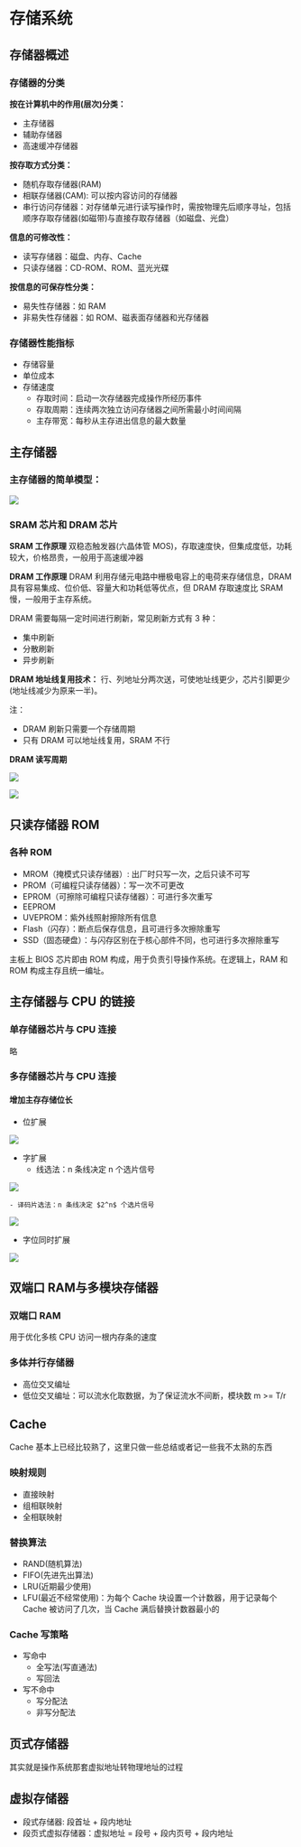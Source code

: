 # 存储系统
## 存储器概述
### 存储器的分类
**按在计算机中的作用(层次)分类：**
- 主存储器
- 辅助存储器
- 高速缓冲存储器

**按存取方式分类：**
- 随机存取存储器(RAM)
- 相联存储器(CAM): 可以按内容访问的存储器
- 串行访问存储器：对存储单元进行读写操作时，需按物理先后顺序寻址，包括顺序存取存储器(如磁带)与直接存取存储器（如磁盘、光盘）

**信息的可修改性：**
- 读写存储器：磁盘、内存、Cache
- 只读存储器：CD-ROM、ROM、蓝光光碟

**按信息的可保存性分类：**
- 易失性存储器：如 RAM
- 非易失性存储器：如 ROM、磁表面存储器和光存储器

### 存储器性能指标
- 存储容量
- 单位成本
- 存储速度
    - 存取时间：启动一次存储器完成操作所经历事件
    - 存取周期：连续两次独立访问存储器之间所需最小时间间隔
    - 主存带宽：每秒从主存进出信息的最大数量

## 主存储器

### 主存储器的简单模型：
![](img/主存储器简单模型.png)

### SRAM 芯片和 DRAM 芯片
**SRAM 工作原理**
双稳态触发器(六晶体管 MOS)，存取速度快，但集成度低，功耗较大，价格昂贵，一般用于高速缓冲器

**DRAM 工作原理**
DRAM 利用存储元电路中栅极电容上的电荷来存储信息，DRAM 具有容易集成、位价低、容量大和功耗低等优点，但 DRAM 存取速度比 SRAM 慢，一般用于主存系统。  
  
DRAM 需要每隔一定时间进行刷新，常见刷新方式有 3 种：
- 集中刷新
- 分散刷新
- 异步刷新

**DRAM 地址线复用技术：** 行、列地址分两次送，可使地址线更少，芯片引脚更少(地址线减少为原来一半)。

注： 
- DRAM 刷新只需要一个存储周期
- 只有 DRAM 可以地址线复用，SRAM 不行

**DRAM 读写周期**  

![](img/DRAM-读取.png)  

![](img/DRAM-写入.png)

## 只读存储器 ROM 
### 各种 ROM
- MROM（掩模式只读存储器）: 出厂时只写一次，之后只读不可写
- PROM（可编程只读存储器）：写一次不可更改
- EPROM（可擦除可编程只读存储器）：可进行多次重写
- EEPROM
- UVEPROM：紫外线照射擦除所有信息
- Flash（闪存）：断点后保存信息，且可进行多次擦除重写
- SSD（固态硬盘）：与闪存区别在于核心部件不同，也可进行多次擦除重写

主板上 BIOS 芯片即由 ROM 构成，用于负责引导操作系统。在逻辑上，RAM 和 ROM 构成主存且统一编址。

## 主存储器与 CPU 的链接
### 单存储器芯片与 CPU 连接
略  
  
### 多存储器芯片与 CPU 连接
#### 增加主存存储位长
- 位扩展    
  
![](img/位扩展.png)
- 字扩展
    - 线选法：n 条线决定 n 个选片信号

![](img/字扩展.png)  

    - 译码片选法：n 条线决定 $2^n$ 个选片信号
![](img/译码片选法.png)

- 字位同时扩展

![](img/字位同时扩展.png)

## 双端口 RAM与多模块存储器
### 双端口 RAM 
用于优化多核 CPU 访问一根内存条的速度

### 多体并行存储器
- 高位交叉编址
- 低位交叉编址：可以流水化取数据，为了保证流水不间断，模块数 m >= T/r

## Cache
Cache 基本上已经比较熟了，这里只做一些总结或者记一些我不太熟的东西  
  
### 映射规则
- 直接映射
- 组相联映射
- 全相联映射

### 替换算法
- RAND(随机算法)
- FIFO(先进先出算法)
- LRU(近期最少使用)
- LFU(最近不经常使用)：为每个 Cache 块设置一个计数器，用于记录每个 Cache 被访问了几次，当 Cache 满后替换计数器最小的

### Cache 写策略
- 写命中
    - 全写法(写直通法)
    - 写回法
- 写不命中
    - 写分配法
    - 非写分配法

## 页式存储器
其实就是操作系统那套虚拟地址转物理地址的过程

## 虚拟存储器
- 段式存储器: 段首址 + 段内地址
- 段页式虚拟存储器：虚拟地址 = 段号 + 段内页号 + 段内地址
